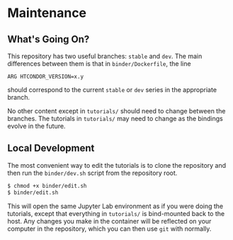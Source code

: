 # Maintenance

## What's Going On?

This repository has two useful branches: `stable` and `dev`.
The main differences between them is that in `binder/Dockerfile`, the line
```docker
ARG HTCONDOR_VERSION=x.y
```
should correspond to the current `stable` or `dev` series in the appropriate branch.

No other content except in `tutorials/` should need to change between the branches.
The tutorials in `tutorials/` may need to change as the bindings evolve in the future.

## Local Development

The most convenient way to edit the tutorials is to clone the repository and then
run the `binder/dev.sh` script from the repository root.
```bash
$ chmod +x binder/edit.sh
$ binder/edit.sh
```
This will open the same Jupyter Lab environment as if you were doing the tutorials,
except that everything in `tutorials/` is bind-mounted back to the host.
Any changes you make in the container will be reflected on your computer in the repository,
which you can then use `git` with normally.

